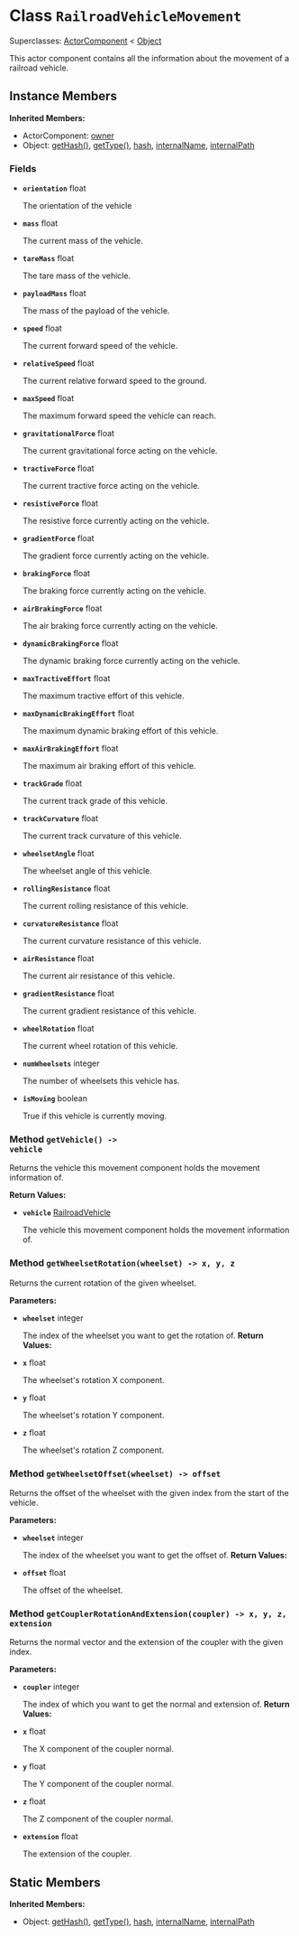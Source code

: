 # Class <code>RailroadVehicleMovement</code>

Superclasses: <a href="ActorComponent.md">ActorComponent</a> < <a href="Object.md">Object</a>

This actor component contains all the information about the movement of a railroad vehicle.
## Instance Members
<b>Inherited Members:</b>
- ActorComponent: <a href="ActorComponent.md#owner">owner</a>
- Object: <a href="Object.md#getHash">getHash()</a>, <a href="Object.md#getType">getType()</a>, <a href="Object.md#hash">hash</a>, <a href="Object.md#internalName">internalName</a>, <a href="Object.md#internalPath">internalPath</a>
### Fields
- <code><b>orientation</b></code> float

  The orientation of the vehicle
- <code><b>mass</b></code> float

  The current mass of the vehicle.
- <code><b>tareMass</b></code> float

  The tare mass of the vehicle.
- <code><b>payloadMass</b></code> float

  The mass of the payload of the vehicle.
- <code><b>speed</b></code> float

  The current forward speed of the vehicle.
- <code><b>relativeSpeed</b></code> float

  The current relative forward speed to the ground.
- <code><b>maxSpeed</b></code> float

  The maximum forward speed the vehicle can reach.
- <code><b>gravitationalForce</b></code> float

  The current gravitational force acting on the vehicle.
- <code><b>tractiveForce</b></code> float

  The current tractive force acting on the vehicle.
- <code><b>resistiveForce</b></code> float

  The resistive force currently acting on the vehicle.
- <code><b>gradientForce</b></code> float

  The gradient force currently acting on the vehicle.
- <code><b>brakingForce</b></code> float

  The braking force currently acting on the vehicle.
- <code><b>airBrakingForce</b></code> float

  The air braking force currently acting on the vehicle.
- <code><b>dynamicBrakingForce</b></code> float

  The dynamic braking force currently acting on the vehicle.
- <code><b>maxTractiveEffort</b></code> float

  The maximum tractive effort of this vehicle.
- <code><b>maxDynamicBrakingEffort</b></code> float

  The maximum dynamic braking effort of this vehicle.
- <code><b>maxAirBrakingEffort</b></code> float

  The maximum air braking effort of this vehicle.
- <code><b>trackGrade</b></code> float

  The current track grade of this vehicle.
- <code><b>trackCurvature</b></code> float

  The current track curvature of this vehicle.
- <code><b>wheelsetAngle</b></code> float

  The wheelset angle of this vehicle.
- <code><b>rollingResistance</b></code> float

  The current rolling resistance of this vehicle.
- <code><b>curvatureResistance</b></code> float

  The current curvature resistance of this vehicle.
- <code><b>airResistance</b></code> float

  The current air resistance of this vehicle.
- <code><b>gradientResistance</b></code> float

  The current gradient resistance of this vehicle.
- <code><b>wheelRotation</b></code> float

  The current wheel rotation of this vehicle.
- <code><b>numWheelsets</b></code> integer

  The number of wheelsets this vehicle has.
- <code><b>isMoving</b></code> boolean

  True if this vehicle is currently moving.
### Method <code>getVehicle() -> vehicle</code>
Returns the vehicle this movement component holds the movement information of.

<b>Return Values:</b>

- <code><b>vehicle</b></code> <a href="RailroadVehicle.md">RailroadVehicle</a>

  The vehicle this movement component holds the movement information of.
### Method <code>getWheelsetRotation(wheelset) -> x, y, z</code>
Returns the current rotation of the given wheelset.

<b>Parameters:</b>

- <code><b>wheelset</b></code> integer

  The index of the wheelset you want to get the rotation of.
<b>Return Values:</b>

- <code><b>x</b></code> float

  The wheelset's rotation X component.
- <code><b>y</b></code> float

  The wheelset's rotation Y component.
- <code><b>z</b></code> float

  The wheelset's rotation Z component.
### Method <code>getWheelsetOffset(wheelset) -> offset</code>
Returns the offset of the wheelset with the given index from the start of the vehicle.

<b>Parameters:</b>

- <code><b>wheelset</b></code> integer

  The index of the wheelset you want to get the offset of.
<b>Return Values:</b>

- <code><b>offset</b></code> float

  The offset of the wheelset.
### Method <code>getCouplerRotationAndExtension(coupler) -> x, y, z, extension</code>
Returns the normal vector and the extension of the coupler with the given index.

<b>Parameters:</b>

- <code><b>coupler</b></code> integer

  The index of which you want to get the normal and extension of.
<b>Return Values:</b>

- <code><b>x</b></code> float

  The X component of the coupler normal.
- <code><b>y</b></code> float

  The Y component of the coupler normal.
- <code><b>z</b></code> float

  The Z component of the coupler normal.
- <code><b>extension</b></code> float

  The extension of the coupler.
## Static Members
<b>Inherited Members:</b>
- Object: <a href="Object.md#getHash">getHash()</a>, <a href="Object.md#getType">getType()</a>, <a href="Object.md#hash">hash</a>, <a href="Object.md#internalName">internalName</a>, <a href="Object.md#internalPath">internalPath</a>
